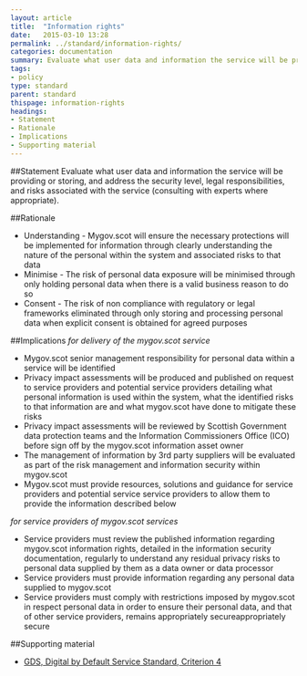 ```yaml
---
layout: article
title:  "Information rights"
date:   2015-03-10 13:28
permalink: ../standard/information-rights/ 
categories: documentation
summary: Evaluate what user data and information the service will be providing or storing, and address the security level, legal responsibilities, and risks associated with the service (consulting with experts where appropriate)
tags: 
- policy
type: standard
parent: standard
thispage: information-rights
headings:
- Statement
- Rationale
- Implications
- Supporting material
---
```


##Statement
Evaluate what user data and information the service will be providing or storing, and address the security level, legal responsibilities, and risks associated with the service (consulting with experts where appropriate).

##Rationale
* Understanding - Mygov.scot will ensure the necessary protections will be implemented for information through clearly understanding the nature of the personal within the system and associated risks to that data
* Minimise - The risk of personal data exposure will be minimised through only holding personal data when there is a valid business reason to do so
* Consent - The risk of non compliance with regulatory or legal frameworks eliminated through only storing and processing personal data when explicit consent is obtained for agreed purposes

##Implications
*for delivery of the mygov.scot service*
* Mygov.scot senior management responsibility for personal data within a service will be identified 
* Privacy impact assessments will be produced and published on request to service providers and potential service providers detailing what personal information is used within the system, what the identified risks to that information are and what mygov.scot have done to mitigate these risks
* Privacy impact assessments will be reviewed by Scottish Government data protection teams and the Information Commissioners Office (ICO) before sign off by the mygov.scot information asset owner
* The management of information by 3rd party suppliers will be evaluated as part of the risk management and information security within mygov.scot
* Mygov.scot must provide resources, solutions and guidance for service providers and potential service service providers to allow them to provide the information described below

*for service providers of mygov.scot services*
* Service providers must review the published information regarding mygov.scot  information rights, detailed in the information security documentation, regularly to understand any residual privacy risks to personal data supplied by them as a data owner or data processor
* Service providers must provide information regarding any personal data supplied to mygov.scot
* Service providers must comply with restrictions imposed by mygov.scot in respect personal data in order to ensure their personal data, and that of other service providers, remains appropriately secureappropriately secure

##Supporting material
- [GDS, Digital by Default Service Standard, Criterion 4](https://www.gov.uk/service-manual/digital-by-default#criterion-4)
